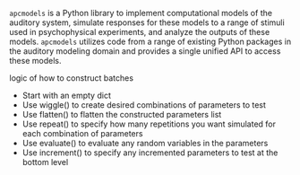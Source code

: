 `apcmodels` is a Python library to implement computational models of the auditory system, simulate responses for these models to a range of stimuli used in psychophysical experiments, and analyze the outputs of these models. `apcmodels` utilizes code from a range of existing Python packages in the auditory modeling domain and provides a single unified API to access these models. 

logic of how to construct batches
- Start with an empty dict
- Use wiggle() to create desired combinations of parameters to test
- Use flatten() to flatten the constructed parameters list 
- Use repeat() to specify how many repetitions you want simulated for each combination of parameters
- Use evaluate() to evaluate any random variables in the parameters
- Use increment() to specify any incremented parameters to test at the bottom level


